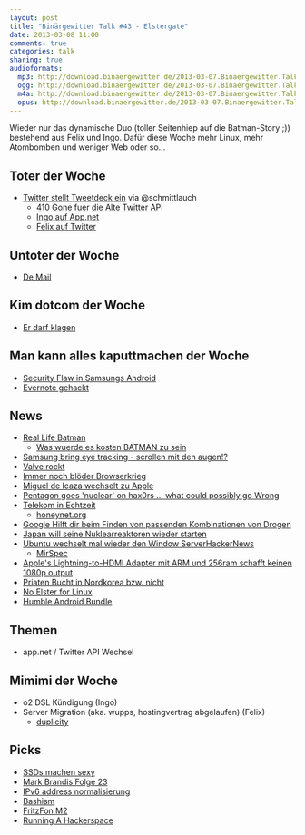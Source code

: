 ```yaml
---
layout: post
title: "Binärgewitter Talk #43 - Elstergate"
date: 2013-03-08 11:00
comments: true
categories: talk
sharing: true
audioformats:
  mp3: http://download.binaergewitter.de/2013-03-07.Binaergewitter.Talk.43.mp3
  ogg: http://download.binaergewitter.de/2013-03-07.Binaergewitter.Talk.43.ogg
  m4a: http://download.binaergewitter.de/2013-03-07.Binaergewitter.Talk.43.m4a
  opus: http://download.binaergewitter.de/2013-03-07.Binaergewitter.Talk.43.opus
---
```

Wieder nur das dynamische Duo (toller Seitenhiep auf die Batman-Story ;)) bestehend aus Felix und Ingo. Dafür diese Woche mehr Linux, mehr Atombomben und weniger Web oder so...

## Toter der Woche
- [Twitter stellt Tweetdeck ein](http://t.co/MuJyk9Er4U ) via @schmittlauch
    - [410 Gone fuer die Alte Twitter API]( https://dev.twitter.com/blog/planning-for-api-v1-retirement )
    - [Ingo auf App.net](https://alpha.app.net/ingoebel )
    - [Felix auf Twitter](https://twitter.com/makefoo )

## Untoter der Woche
- [De Mail]( http://www.heise.de/newsticker/meldung/Fortschritte-bei-De-Mail-1816549.html )

## Kim dotcom der Woche
- [Er darf klagen](http://www.heise.de/newsticker/meldung/Kim-Dotcom-Berufungsgericht-erlaubt-Klage-gegen-Geheimdienst-1818089.html )

## Man kann alles kaputtmachen der Woche
- [Security Flaw in Samsungs Android](http://thedroidguy.com/2013/03/security-flaw-found-in-samsung-galaxy-note-2/ )
- [Evernote gehackt]( http://blog.evernote.com/blog/2013/03/02/security-notice-service-wide-password-reset/ )

## News
- [Real Life Batman]( http://www.bbc.co.uk/news/uk-england-leeds-21654930 )
    - [Was wuerde es kosten BATMAN zu sein](http://designtaxi.com/news/353090/Infographic-How-Much-Would-It-Cost-To-Be-Batman/ )
- [Samsung bring eye tracking - scrollen mit den augen!?]( http://arstechnica.com/gadgets/2013/03/who-needs-thumbs-samsung-galaxy-s-iv-will-scroll-using-eye-tracking/ )
- [Valve rockt](http://www.heise.de/newsticker/meldung/Counter-Strike-Condition-Zero-fuer-Linux-1818248.html )
- [Immer noch blöder Browserkrieg](http://www.heise.de/newsticker/meldung/Formatkrieg-beim-Videochat-WebRTC-gegen-CU-RTC-1805581.html )
- [Miguel de Icaza wechselt zu Apple]( http://apple.slashdot.org/comments.pl?sid=3518883&cid=43088105 )
- [Pentagon goes 'nuclear' on hax0rs ... what could possibly go Wrong](http://www.gizmodo.com.au/2013/03/pentagon-lets-threaten-nuke-strike-against-hackers/ )
- [Telekom in Echtzeit](http://www.golem.de/news/sicherheitstacho-telekom-zeigt-netzwerkangriffe-in-echtzeit-1303-98016.html )
    - [honeynet.org]( http://map.honeynet.org/ )
- [Google Hilft dir beim Finden von passenden Kombinationen von Drogen]( http://science.slashdot.org/story/13/03/07/0418233/using-google-to-help-predict-side-effects-of-mixing-drugs )
- [Japan will seine Nuklearreaktoren wieder starten]( http://hardware.slashdot.org/story/13/03/04/2314215/japan-plans-to-restart-most-of-their-nuclear-reactors )
- [Ubuntu wechselt mal wieder den Window Server]( http://www.phoronix.com/scan.php?page=news_item&px=MTMxNzI )[HackerNews](http://news.ycombinator.com/item?id=5319434 )
    - [MirSpec]( http://news.ycombinator.com/item?id=5319434 )
- [Apple's Lightning-to-HDMI Adapter mit ARM und 256ram schafft keinen 1080p output](http://arstechnica.com/apple/2013/03/apples-lightning-to-hdmi-cant-actually-output-at-1080p/ )
- [Priaten Bucht in Nordkorea bzw. nicht](https://rdns.im/the-pirate-bay-north-korean-hosting-no-its-fake )
- [No Elster for Linux](http://www.pro-linux.de/news/1/19536/elster-formular-fuer-linux-anscheinend-zurueckgehalten.html )
- [Humble Android Bundle]( https://www.humblebundle.com/ )

## Themen
- app.net / Twitter API Wechsel

## Mimimi der Woche
- o2 DSL Kündigung (Ingo)
- Server Migration (aka. wupps, hostingvertrag abgelaufen) (Felix)
    * [duplicity](http://duplicity.nongnu.org/ )

## Picks
- [SSDs machen sexy]( http://i.imgur.com/q8PLerd.jpg )
- [Mark Brandis Folge 23]( http://www.amazon.de/gp/product/B00BLU0UKS/ref=as_li_ss_tl?ie=UTF8&camp=1638&creative=19454&creativeASIN=B00BLU0UKS&linkCode=as2&tag=trektrip )
- [IPv6 address normalisierung]( http://backreference.org/2013/03/01/ipv6-address-normalization/ )
- [Bashism]( http://mywiki.wooledge.org/Bashism )
- [FritzFon M2]( http://www.amazon.de/gp/product/B00791CRMW/ref=as_li_ss_tl?ie=UTF8&camp=1638&creative=19454&creativeASIN=B00791CRMW&linkCode=as2&tag=trektrip )
- [Running A Hackerspace]( http://runningahackerspace.tumblr.com/ )

